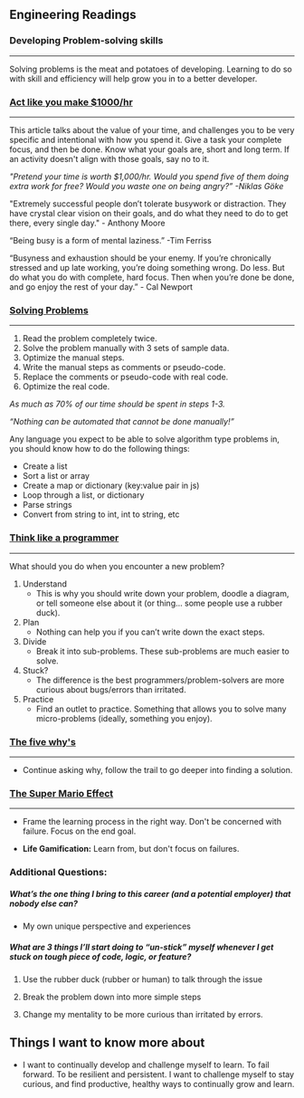 ## Engineering Readings
### Developing Problem-solving skills
____

Solving problems is the meat and potatoes of developing. Learning to do so with skill and efficiency will help grow you in to a better developer. 

### [Act like you make $1000/hr](https://anthony-moore.medium.com/pretend-your-time-is-worth-1-000-hour-and-youll-become-100x-more-productive-6ab2302b8e8c)
___

This article talks about the value of your time, and challenges you to be very specific and intentional with how you spend it. Give a task your complete focus, and then be done. Know what your goals are, short and long term. If an activity doesn't align with those goals, say no to it. 

*"Pretend your time is worth $1,000/hr. Would you spend five of them doing extra work for free? Would you waste one on being angry?” -Niklas Göke*

"Extremely successful people don’t tolerate busywork or distraction. They have crystal clear vision on their goals, and do what they need to do to get there, every single day." - Anthony Moore

“Being busy is a form of mental laziness.” -Tim Ferriss

“Busyness and exhaustion should be your enemy. If you’re chronically stressed and up late working, you’re doing something wrong. Do less. But do what you do with complete, hard focus. Then when you’re done be done, and go enjoy the rest of your day.” - Cal Newport

### [Solving Problems](https://simpleprogrammer.com/solving-problems-breaking-it-down/)
___

1. Read the problem completely twice.
2. Solve the problem manually with 3 sets of sample data.
3. Optimize the manual steps.
4. Write the manual steps as comments or pseudo-code.
5. Replace the comments or pseudo-code with real code.
6. Optimize the real code.

*As much as 70% of our time should be spent in steps 1-3.*

*“Nothing can be automated that cannot be done manually!”*

 Any language you expect to be able to solve algorithm type problems in, you should know how to do the following things:

* Create a list
* Sort a list or array
* Create a map or dictionary (key:value pair in js)
* Loop through a list, or dictionary
* Parse strings
* Convert from string to int, int to string, etc


### [Think like a programmer](https://www.freecodecamp.org/news/how-to-think-like-a-programmer-lessons-in-problem-solving-d1d8bf1de7d2)
___


What should you do when you encounter a new problem?

1. Understand
    * This is why you should write down your problem, doodle a diagram, or tell someone else about it (or thing… some people use a rubber duck).
2. Plan
    * Nothing can help you if you can’t write down the exact steps.
3. Divide
    * Break it into sub-problems. These sub-problems are much easier to solve.
4. Stuck?
    * The difference is the best programmers/problem-solvers are more curious about bugs/errors than irritated.
5. Practice
    * Find an outlet to practice. Something that allows you to solve many micro-problems (ideally, something you enjoy).

### [The five why's](https://www.mindtools.com/a3mi00v/5-whys)
___

* Continue asking why, follow the trail to go deeper into finding a solution. 

### [The Super Mario Effect](https://www.youtube.com/watch?v=9vJRopau0g0)
____

* Frame the learning process in the right way. Don't be concerned with failure. Focus on the end goal.

* **Life Gamification:** Learn from, but don't focus on failures.

### Additional Questions:

##### What’s the one thing I bring to this career (and a potential employer) that nobody else can?

* My own unique perspective and experiences

##### What are 3 things I’ll start doing to “un-stick” myself whenever I get stuck on tough piece of code, logic, or feature?

1. Use the rubber duck (rubber or human) to talk through the issue

2. Break the problem down into more simple steps

3. Change my mentality to be more curious than irritated by errors.

## Things I want to know more about

* I want to continually develop and challenge myself to learn. To fail forward. To be resilient and persistent. I want to challenge myself to stay curious, and find productive, healthy ways to continually grow and learn. 